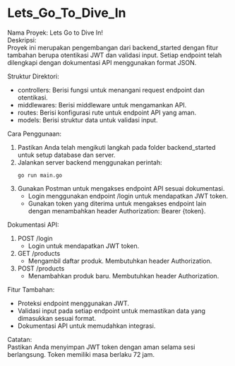 # Lets_Go_To_Dive_In

Nama Proyek: Lets Go to Dive In!  
Deskripsi:  
Proyek ini merupakan pengembangan dari backend_started dengan fitur tambahan berupa otentikasi JWT dan validasi input. Setiap endpoint telah dilengkapi dengan dokumentasi API menggunakan format JSON.  

Struktur Direktori:  
- controllers: Berisi fungsi untuk menangani request endpoint dan otentikasi.  
- middlewares: Berisi middleware untuk mengamankan API.  
- routes: Berisi konfigurasi rute untuk endpoint API yang aman.  
- models: Berisi struktur data untuk validasi input.  

Cara Penggunaan:  
1. Pastikan Anda telah mengikuti langkah pada folder backend_started untuk setup database dan server.  
2. Jalankan server backend menggunakan perintah:  
   ```
   go run main.go
   ```  
3. Gunakan Postman untuk mengakses endpoint API sesuai dokumentasi.  
   - Login menggunakan endpoint /login untuk mendapatkan JWT token.  
   - Gunakan token yang diterima untuk mengakses endpoint lain dengan menambahkan header Authorization: Bearer {token}.  

Dokumentasi API:  
1. POST /login  
   - Login untuk mendapatkan JWT token.  
2. GET /products  
   - Mengambil daftar produk. Membutuhkan header Authorization.  
3. POST /products  
   - Menambahkan produk baru. Membutuhkan header Authorization.  

Fitur Tambahan:  
- Proteksi endpoint menggunakan JWT.  
- Validasi input pada setiap endpoint untuk memastikan data yang dimasukkan sesuai format.  
- Dokumentasi API untuk memudahkan integrasi.  

Catatan:  
Pastikan Anda menyimpan JWT token dengan aman selama sesi berlangsung. Token memiliki masa berlaku 72 jam. 
